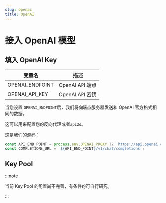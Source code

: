 ```yaml
---
slug: openai
title: OpenAI
---
```


# 接入 OpenAI 模型

## 填入 OpenAI Key

| 变量名             | 描述            |
|-----------------|---------------|
| OPENAI_ENDPOINT | OpenAI API 端点 |
| OPENAI_API_KEY  | OpenAI API 密钥 |

当您设置 `OPENAI_ENDPOINT`后，我们将向端点服务器发送和 OpenAI 官方格式相同的数据。

这可以用来配置您的反向代理或者`api2d`。

这是我们的源码：
```JavaScript
const API_END_POINT = process.env.OPENAI_PROXY ?? 'https://api.openai.com';
const COMPLETIONS_URL = `${API_END_POINT}/v1/chat/completions`;
```

## Key Pool

:::note

当前 Key Pool 的配置尚不完善，有条件的可自行研究。

:::
